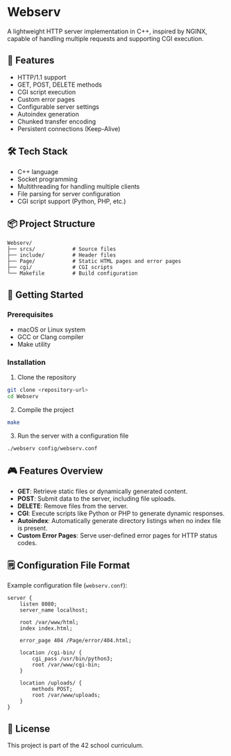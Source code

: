 # Webserv

A lightweight HTTP server implementation in C++, inspired by NGINX, capable of handling multiple requests and supporting CGI execution.

## 🚀 Features

- HTTP/1.1 support
- GET, POST, DELETE methods
- CGI script execution
- Custom error pages
- Configurable server settings
- Autoindex generation
- Chunked transfer encoding
- Persistent connections (Keep-Alive)

## 🛠 Tech Stack

- C++ language
- Socket programming
- Multithreading for handling multiple clients
- File parsing for server configuration
- CGI script support (Python, PHP, etc.)

## 📦 Project Structure

```
Webserv/
├── srcs/            # Source files
├── include/         # Header files
├── Page/            # Static HTML pages and error pages
├── cgi/             # CGI scripts
└── Makefile         # Build configuration
```

## 🚦 Getting Started

### Prerequisites
- macOS or Linux system
- GCC or Clang compiler
- Make utility

### Installation

1. Clone the repository
```bash
git clone <repository-url>
cd Webserv
```

2. Compile the project
```bash
make
```

3. Run the server with a configuration file
```bash
./webserv config/webserv.conf
```

## 🎮 Features Overview

- **GET**: Retrieve static files or dynamically generated content.
- **POST**: Submit data to the server, including file uploads.
- **DELETE**: Remove files from the server.
- **CGI**: Execute scripts like Python or PHP to generate dynamic responses.
- **Autoindex**: Automatically generate directory listings when no index file is present.
- **Custom Error Pages**: Serve user-defined error pages for HTTP status codes.

## 🗒️ Configuration File Format

Example configuration file (`webserv.conf`):
```
server {
    listen 8080;
    server_name localhost;

    root /var/www/html;
    index index.html;

    error_page 404 /Page/error/404.html;

    location /cgi-bin/ {
        cgi_pass /usr/bin/python3;
        root /var/www/cgi-bin;
    }

    location /uploads/ {
        methods POST;
        root /var/www/uploads;
    }
}
```

## 📝 License

This project is part of the 42 school curriculum.
